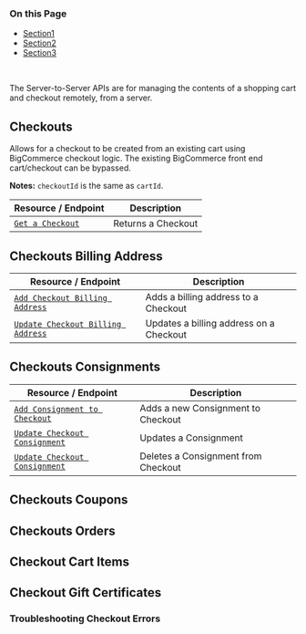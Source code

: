 <div class="otp" id="no-index">

### On this Page	
- [Section1](#section1)
- [Section2](#section2)
- [Section3](#section3)

</div>
<br>

The Server-to-Server APIs are for managing the contents of a shopping cart and checkout remotely, from a server.

## Checkouts

Allows for a checkout to be created from an existing cart using BigCommerce checkout logic. The existing BigCommerce front end cart/checkout can be bypassed.

**Notes:** `checkoutId` is the same as `cartId`.

Resource / Endpoint|Description|
|-|-|
|[`Get a Checkout`](https://developer.bigcommerce.com/api-reference/cart-checkout/server-server-checkout-api/checkout/checkoutsbycheckoutidget)|Returns a Checkout|

## Checkouts Billing Address

Resource / Endpoint|Description|
|-|-|
|[`Add Checkout Billing Address`](https://developer.bigcommerce.com/api-reference/cart-checkout/server-server-checkout-api/checkout-billing-address/checkoutsbillingaddressbycheckoutidpost)|Adds a billing address to a Checkout|
|[`Update Checkout Billing Address`](https://developer.bigcommerce.com/api-reference/cart-checkout/server-server-checkout-api/checkout-billing-address/checkoutsbillingaddressbycheckoutidandaddressidput)|Updates a billing address on a Checkout|

## Checkouts Consignments

Resource / Endpoint|Description|
|-|-|
|[`Add Consignment to Checkout`](https://developer.bigcommerce.com/api-reference/cart-checkout/server-server-checkout-api/checkout-consignments/checkoutsconsignmentsbycheckoutidpost)|Adds a new Consignment to Checkout|
|[`Update Checkout Consignment`](https://developer.bigcommerce.com/api-reference/cart-checkout/server-server-checkout-api/checkout-billing-address/checkoutsbillingaddressbycheckoutidandaddressidput)|Updates a Consignment|
|[`Update Checkout Consignment`](https://developer.bigcommerce.com/api-reference/cart-checkout/server-server-checkout-api/checkout-consignments/checkoutsconsignmentsbycheckoutidandconsignmentiddelete)|Deletes a Consignment from Checkout|

## Checkouts Coupons

## Checkouts Orders

## Checkout Cart Items

## Checkout Gift Certificates

### Troubleshooting Checkout Errors



